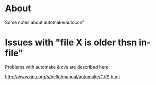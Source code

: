 # About 

Some notes about automake/autoconf

# Issues with "file X is older thsn in-file"

Problems with automake & cvs are described here:

http://www.gnu.org/s/hello/manual/automake/CVS.html
